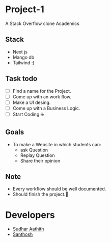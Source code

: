 # Project-1
A Stack Overflow clone Academics

## Stack
- Next js
- Mango db
- Tailwind :)

## Task todo 

- [ ] Find a name for the Project.
- [ ] Come up with an work flow.
- [ ] Make a UI desing.
- [ ] Come up with a Business Logic.
- [ ] Start Coding ☕

## Goals
- To make a Website in which students can:
  - ask Question
  - Replay Question
  - Share their opinion

## Note
- Every workflow should be well documented.
- Should finish the project.🥲

# Developers 

- [Sudhar Aathith](https://github.com/sudharaathith/)
- [Santhosh](https://github.com/Santhoshnov)
